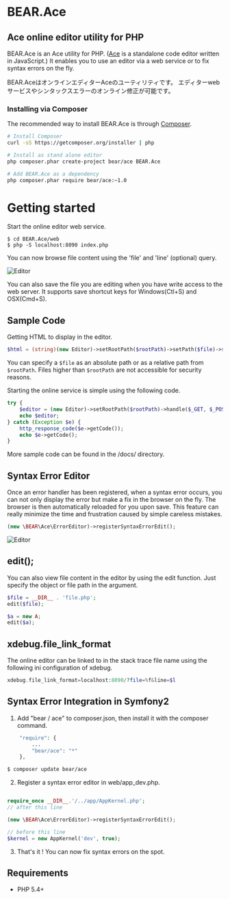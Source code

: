 BEAR.Ace
========

Ace online editor utility for PHP
----------------------------------

BEAR.Ace is an Ace utility for PHP. ([Ace](https://github.com/ajaxorg/ace) is a standalone code editor written in JavaScript.)
It enables you to use an editor via a web service or to fix syntax errors on the fly.

BEAR.AceはオンラインエディターAceのユーティリティです。
エディターwebサービスやシンタックスエラーのオンライン修正が可能です。

### Installing via Composer

The recommended way to install BEAR.Ace is through [Composer](http://getcomposer.org).

```bash
# Install Composer
curl -sS https://getcomposer.org/installer | php

# Install as stand alone editor
php composer.phar create-project bear/ace BEAR.Ace

# Add BEAR.Ace as a dependency
php composer.phar require bear/ace:~1.0
```

Getting started
===============

Start the online editor web service.  

```
$ cd BEAR.Ace/web
$ php -S localhost:8090 index.php
```

You can now browse file content using the 'file' and 'line' (optional) query.    

![Editor](https://raw.github.com/koriym/BEAR.Ace/gh-pages/assets/editor.png)

You can also save the file you are editing when you have write access to the web server. It supports save shortcut keys for Windows(Ctl+S) and OSX(Cmd+S).

Sample Code
-----------

Getting HTML to display in the editor.

```php
$html = (string)(new Editor)->setRootPath($rootPath)->setPath($file)->setLine($line);
```

You can specify a `$file` as an absolute path or as a relative path from `$rootPath`.
Files higher than `$rootPath` are not accessible for security reasons.


Starting the online service is simple using the following code.
```php
try {
    $editor = (new Editor)->setRootPath($rootPath)->handle($_GET, $_POST, $_SERVER);
    echo $editor;
} catch (Exception $e) {
    http_response_code($e->getCode());
    echo $e->getCode();
}
```
More sample code can be found in the /docs/ directory.

Syntax Error Editor
-------------------
Once an error handler has been registered, when a syntax error occurs, you can not only display the error but make a fix in the browser on the fly. The browser is then automatically reloaded for you upon save. This feature can really minimize the time and frustration caused by simple careless mistakes.

```php
(new \BEAR\Ace\ErrorEditor)->registerSyntaxErrorEdit();
```
![Editor](https://raw.github.com/koriym/BEAR.Ace/gh-pages/assets/syntax_error.png)

edit();
-------------------
You can also view file content in the editor by using the edit function. Just specify the object or file path in the argument.

```php
$file = __DIR__ . 'file.php';
edit($file);
```

```php
$a = new A;
edit($a);
```

xdebug.file_link_format
-----------------------
The online editor can be linked to in the stack trace file name using the following ini configuration of xdebug.

```php
xdebug.file_link_format=localhost:8090/?file=%f&line=$l
```

Syntax Error Integration in Symfony2
-------------------------------------------

1) Add "bear / ace" to composer.json, then install it with the composer command.
```php
    "require": {
        ...
        "bear/ace": "*"
    },
```
```bash
$ composer update bear/ace
```

2) Register a syntax error editor in web/app_dev.php.
```php

require_once __DIR__.'/../app/AppKernel.php';
// after this line

(new \BEAR\Ace\ErrorEditor)->registerSyntaxErrorEdit();

// before this line
$kernel = new AppKernel('dev', true);
```

3) That's it ! You can now fix syntax errors on the spot.

Requirements
------------
 * PHP 5.4+
